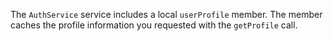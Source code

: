 The `AuthService` service includes a local `userProfile` member. The member caches the profile information you requested with the `getProfile` call. 
